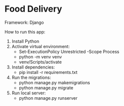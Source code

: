 # Food Delivery

Framework: Django

How to run this app:

1. Install Python
2. Activate virtual environment:
   * Set-ExecutionPolicy Unrestricted -Scope Process
   * python -m venv venv
   * venv/Scripts/activate 
3. Install dependencies:
   * pip install -r requirements.txt
4. Run the migrations:
   * python manage.py makemigrations
   * python manage.py migrate
5. Run local server:
   * python manage.py runserver
